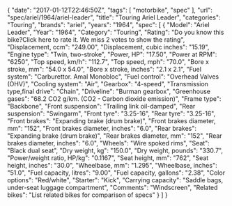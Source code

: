 {
    "date": "2017-01-12T22:46:50Z",
    "tags": [
        "motorbike",
        "spec"
    ],
    "url": "spec\/ariel\/1964\/ariel-leader",
    "title": "Touring Ariel Leader",
    "categories": "Touring",
    "brands": "ariel",
    "years": "1964",
    "spec": [
        {
            "Model": "Ariel Leader",
            "Year": "1964",
            "Category": "Touring",
            "Rating": "Do you know this bike?Click here to rate it. We miss 2 votes to show the rating",
            "Displacement, ccm": "249.00",
            "Displacement, cubic inches": "15.19",
            "Engine type": "Twin, two-stroke",
            "Power, HP": "17.50",
            "Power at RPM": "6250",
            "Top speed, km\/h": "112.7",
            "Top speed, mph": "70.0",
            "Bore x stroke, mm": "54.0 x 54.0",
            "Bore x stroke, inches": "2.1 x 2.1",
            "Fuel system": "Carburettor. Amal Monobloc",
            "Fuel control": "Overhead Valves (OHV)",
            "Cooling system": "Air",
            "Gearbox": "4-speed",
            "Transmission type,final drive": "Chain",
            "Driveline": "Burman gearbox",
            "Greenhouse gases": "68.2 CO2 g\/km. (CO2 - Carbon dioxide emission)",
            "Frame type": "Backbone",
            "Front suspension": "Trailing link oil-damped",
            "Rear suspension": "Swingarm",
            "Front tyre": "3.25-16",
            "Rear tyre": "3.25-16",
            "Front brakes": "Expanding brake (drum brake)",
            "Front brakes diameter, mm": "152",
            "Front brakes diameter, inches": "6.0",
            "Rear brakes": "Expanding brake (drum brake)",
            "Rear brakes diameter, mm": "152",
            "Rear brakes diameter, inches": "6.0",
            "Wheels": "Wire spoked rims",
            "Seat": "Black dual seat",
            "Dry weight, kg": "150.0",
            "Dry weight, pounds": "330.7",
            "Power\/weight ratio, HP\/kg": "0.1167",
            "Seat height, mm": "762",
            "Seat height, inches": "30.0",
            "Wheelbase, mm": "1.295",
            "Wheelbase, inches": "51.0",
            "Fuel capacity, litres": "9.00",
            "Fuel capacity, gallons": "2.38",
            "Color options": "Red\/white",
            "Starter": "Kick",
            "Carrying capacity": "Saddle bags, under-seat luggage compartment",
            "Comments": "Windscreen",
            "Related bikes": "List related bikes for comparison of specs"
        }
    ]
}